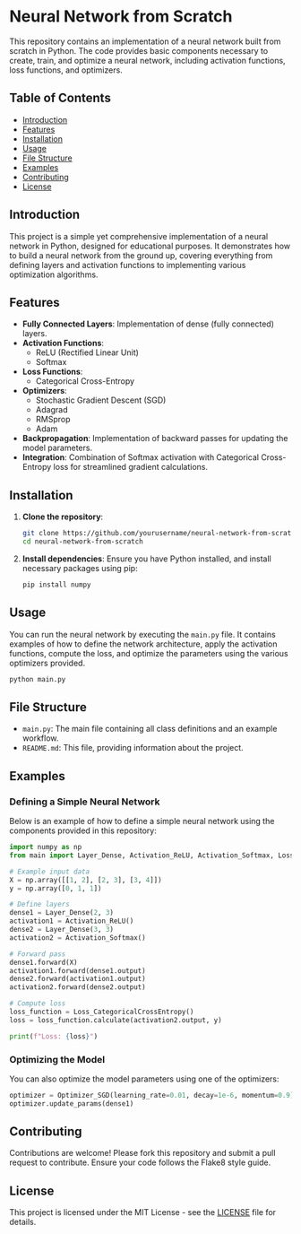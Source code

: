 
# Neural Network from Scratch

This repository contains an implementation of a neural network built from scratch in Python. The code provides basic components necessary to create, train, and optimize a neural network, including activation functions, loss functions, and optimizers.

## Table of Contents

- [Introduction](#introduction)
- [Features](#features)
- [Installation](#installation)
- [Usage](#usage)
- [File Structure](#file-structure)
- [Examples](#examples)
- [Contributing](#contributing)
- [License](#license)

## Introduction

This project is a simple yet comprehensive implementation of a neural network in Python, designed for educational purposes. It demonstrates how to build a neural network from the ground up, covering everything from defining layers and activation functions to implementing various optimization algorithms.

## Features

- **Fully Connected Layers**: Implementation of dense (fully connected) layers.
- **Activation Functions**:
  - ReLU (Rectified Linear Unit)
  - Softmax
- **Loss Functions**:
  - Categorical Cross-Entropy
- **Optimizers**:
  - Stochastic Gradient Descent (SGD)
  - Adagrad
  - RMSprop
  - Adam
- **Backpropagation**: Implementation of backward passes for updating the model parameters.
- **Integration**: Combination of Softmax activation with Categorical Cross-Entropy loss for streamlined gradient calculations.

## Installation

1. **Clone the repository**:
   ```bash
   git clone https://github.com/yourusername/neural-network-from-scratch.git
   cd neural-network-from-scratch
   ```

2. **Install dependencies**:
   Ensure you have Python installed, and install necessary packages using pip:
   ```bash
   pip install numpy
   ```

## Usage

You can run the neural network by executing the `main.py` file. It contains examples of how to define the network architecture, apply the activation functions, compute the loss, and optimize the parameters using the various optimizers provided.

```bash
python main.py
```

## File Structure

- `main.py`: The main file containing all class definitions and an example workflow.
- `README.md`: This file, providing information about the project.

## Examples

### Defining a Simple Neural Network

Below is an example of how to define a simple neural network using the components provided in this repository:

```python
import numpy as np
from main import Layer_Dense, Activation_ReLU, Activation_Softmax, Loss_CategoricalCrossEntropy, Optimizer_SGD

# Example input data
X = np.array([[1, 2], [2, 3], [3, 4]])
y = np.array([0, 1, 1])

# Define layers
dense1 = Layer_Dense(2, 3)
activation1 = Activation_ReLU()
dense2 = Layer_Dense(3, 3)
activation2 = Activation_Softmax()

# Forward pass
dense1.forward(X)
activation1.forward(dense1.output)
dense2.forward(activation1.output)
activation2.forward(dense2.output)

# Compute loss
loss_function = Loss_CategoricalCrossEntropy()
loss = loss_function.calculate(activation2.output, y)

print(f"Loss: {loss}")
```

### Optimizing the Model

You can also optimize the model parameters using one of the optimizers:

```python
optimizer = Optimizer_SGD(learning_rate=0.01, decay=1e-6, momentum=0.9)
optimizer.update_params(dense1)
```

## Contributing

Contributions are welcome! Please fork this repository and submit a pull request to contribute. Ensure your code follows the Flake8 style guide.

## License

This project is licensed under the MIT License - see the [LICENSE](LICENSE) file for details.